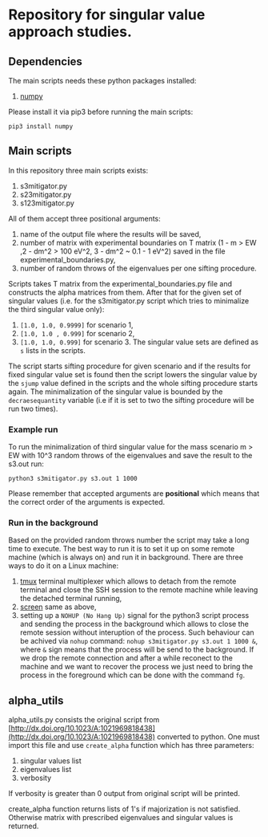 # Repository for singular value approach studies.

## Dependencies
The main scripts needs these python packages installed:
1. [numpy](https://numpy.org/)

Please install it via pip3 before running the main scripts:
```
pip3 install numpy
```

## Main scripts
In this repository three main scripts exists:
1. s3mitigator.py
2. s23mitigator.py
3. s123mitigator.py

All of them accept three positional arguments:
1. name of the output file where the results will be saved,
2. number of matrix with experimental boundaries on T matrix (1 - m > EW ,2 - dm^2 > 100 eV^2, 3 - dm^2 ~ 0.1 - 1 eV^2) saved in the file experimental_boundaries.py,
3. number of random throws of the eigenvalues per one sifting procedure.

Scripts takes T matrix from the experimental_boundaries.py file and constructs the alpha matrices from them. After that for the given set of singular values (i.e. for the s3mitigator.py script which tries to minimalize the third singular value only):
1. `[1.0, 1.0, 0.9999]` for scenario 1,
2. `[1.0, 1.0 , 0.999]` for scenario 2,
3. `[1.0, 1.0, 0.999]` for scenario 3.
The singular value sets are defined as `s` lists in the scripts.


The script starts sifting procedure for given scenario and if the results for fixed singular value set is found then the script lowers the singular value by the `sjump` value defined in the scripts and the whole sifting procedure starts again. The minimalization of the singular value is bounded by the `decraesequantity` variable (i.e if it is set to two the sifting procedure will be run two times).

### Example run
To run the minimalization of third singular value for the mass scenario m > EW with 10^3 random throws of the eigenvalues and save the result to the s3.out run:
```
python3 s3mitigator.py s3.out 1 1000
```
Please remember that accepted arguments are **positional** which means that the correct order of the arguments is expected.

### Run in the background
Based on the provided random throws number the script may take a long time to execute. The best way to run it is to set it up on some remote machine (which is always on) and run it in background. There are three ways to do it on a Linux machine:
1. [tmux](https://github.com/tmux/tmux/wiki) terminal multiplexer which allows to detach from the remote terminal and close the SSH session to the remote machine while leaving the detached terminal running,
2. [screen](https://www.gnu.org/software/screen/) same as above,
3. setting up a `NOHUP (No Hang Up)` signal for the python3 script process and sending the process in the background which allows to close the remote session without interuption of the process.
Such behaviour can be achived via `nohup` command: `nohup s3mitigator.py s3.out 1 1000 &`, where `&` sign means that the process will be send to the background. If we drop the remote connection and after a while reconect to the machine and we want to recover the process we just need to bring the process in the foreground which can be done with the command `fg`.


## alpha_utils
alpha_utils.py consists the original script from [http://dx.doi.org/10.1023/A:1021969818438](http://dx.doi.org/10.1023/A:1021969818438) converted to python. One must import this file and use `create_alpha` function which has three parameters:
1. singular values list
2. eigenvalues list
3. verbosity

If verbosity is greater than 0 output from original script will be printed. 

create_alpha function returns lists of 1's if majorization is not satisfied. Otherwise matrix with prescribed eigenvalues and singular values is returned.
